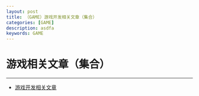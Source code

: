 ```yaml
---
layout: post
title: （GAME）游戏开发相关文章（集合）
categories: [GAME]
description: asdfa
keywords: GAME
---
```



# 游戏相关文章（集合）

---

 - [游戏开发相关文章][1]

[1]: http://www.aisharing.com/archives/769
